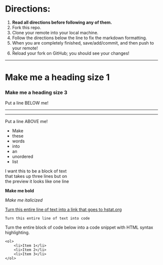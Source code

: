# Directions:
1. **Read all directions before following any of them.**
2. Fork this repo.
2. Clone your remote into your local machine.
3. Follow the directions below the line to fix the markdown formatting.
4. When you are completely finished, save/add/commit, and then push to your remote!
5. Reload your fork on GitHub; you should see your changes!

---

# Make me a heading size 1
### Make me a heading size 3

Put a line BELOW me!

---

---

Put a line ABOVE me!

* Make
* these
* words
* into
* an
* unordered
* list

I want this to be a block of text  
that takes up three lines but on  
the preview it looks like one line

**Make me bold**

*Make me italicized*

[Turn this entire line of text into a link that goes to hstat.org](hstat.org)

`Turn this entire line of text into code`

Turn the entire block of code below into a code snippet with HTML syntax highlighting.


```
<ol>
    <li>Item 1</li>
    <li>Item 2</li>
    <li>Item 3</li>
</ol>

